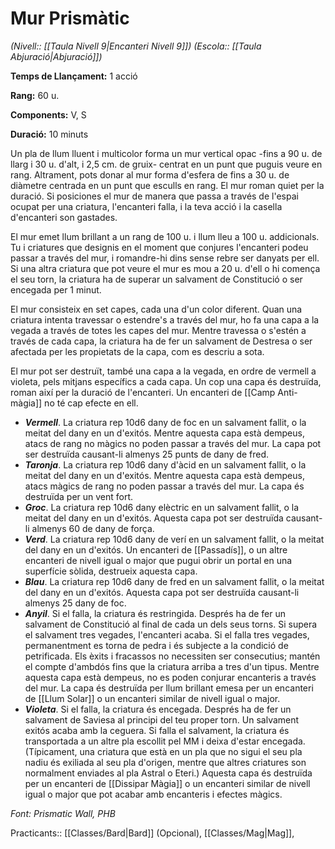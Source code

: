 # Mur Prismàtic

*(Nivell:: [[Taula Nivell 9|Encanteri Nivell 9]]) (Escola:: [[Taula Abjuració|Abjuració]])*

**Temps de Llançament:** 1 acció

**Rang:** 60 u.

**Components:** V, S

**Duració:** 10 minuts

Un pla de llum lluent i multicolor forma un mur vertical opac -fins a 90 u. de llarg i 30 u. d'alt, i 2,5 cm. de gruix- centrat en un punt que puguis veure en rang. Altrament, pots donar al mur forma d'esfera de fins a 30 u. de diàmetre centrada en un punt que esculls en rang. El mur roman quiet per la duració. Si posiciones el mur de manera que passa a través de l'espai ocupat per una criatura, l'encanteri falla, i la teva acció i la casella d'encanteri son gastades.

El mur emet llum brillant a un rang de 100 u. i llum lleu a 100 u. addicionals. Tu i criatures que designis en el moment que conjures l'encanteri podeu passar a través del mur, i romandre-hi dins sense rebre ser danyats per ell. Si una altra criatura que pot veure el mur es mou a 20 u. d'ell o hi comença el seu torn, la criatura ha de superar un salvament de Constitució o ser encegada per 1 minut.

El mur consisteix en set capes, cada una d'un color diferent. Quan una criatura intenta travessar o estendre's a través del mur, ho fa una capa a la vegada a través de totes les capes del mur. Mentre travessa o s'estén a través de cada capa, la criatura ha de fer un salvament de Destresa o ser afectada per les propietats de la capa, com es descriu a sota.

El mur pot ser destruït, també una capa a la vegada, en ordre de vermell a violeta, pels mitjans específics a cada capa. Un cop una capa és destruïda, roman així per la duració de l'encanteri. Un encanteri de [[Camp Anti-màgia]] no té cap efecte en ell.

- ***Vermell***. La criatura rep 10d6 dany de foc en un salvament fallit, o la meitat del dany en un d'exitós. Mentre aquesta capa està dempeus, atacs de rang no màgics no poden passar a través del mur. La capa pot ser destruïda causant-li almenys 25 punts de dany de fred.
- ***Taronja***. La criatura rep 10d6 dany d'àcid en un salvament fallit, o la meitat del dany en un d'exitós. Mentre aquesta capa està dempeus, atacs màgics de rang no poden passar a través del mur. La capa és destruïda per un vent fort.
- ***Groc***. La criatura rep 10d6 dany elèctric en un salvament fallit, o la meitat del dany en un d'exitós. Aquesta capa pot ser destruïda causant-li almenys 60 de dany de força.
- ***Verd***. La criatura rep 10d6 dany de verí en un salvament fallit, o la meitat del dany en un d'exitós. Un encanteri de [[Passadís]], o un altre encanteri de nivell igual o major que pugui obrir un portal en una superfície sòlida, destrueix aquesta capa.
- ***Blau***. La criatura rep 10d6 dany de fred en un salvament fallit, o la meitat del dany en un d'exitós. Aquesta capa pot ser destruïda causant-li almenys 25 dany de foc.
- ***Anyil***. Si el falla, la criatura és restringida. Després ha de fer un salvament de Constitució al final de cada un dels seus torns. Si supera el salvament tres vegades, l'encanteri acaba. Si el falla tres vegades, permanentment es torna de pedra i és subjecte a la condició de petrificada. Els èxits i fracassos no necessiten ser consecutius; mantén el compte d'ambdós fins que la criatura arriba a tres d'un tipus. Mentre aquesta capa està dempeus, no es poden conjurar encanteris a través del mur. La capa és destruïda per llum brillant emesa per un encanteri de [[Llum Solar]] o un encanteri similar de nivell igual o major.
- ***Violeta***. Si el falla, la criatura és encegada. Després ha de fer un salvament de Saviesa al principi del teu proper torn. Un salvament exitós acaba amb la ceguera. Si falla el salvament, la criatura és transportada a un altre pla escollit pel MM i deixa d'estar encegada. (Típicament, una criatura que està en un pla que no sigui el seu pla nadiu és exiliada al seu pla d'origen, mentre que altres criatures son normalment enviades al pla Astral o Eteri.) Aquesta capa és destruïda per un encanteri de [[Dissipar Màgia]] o un encanteri similar de nivell igual o major que pot acabar amb encanteris i efectes màgics.


*Font: Prismatic Wall, PHB*



Practicants:: [[Classes/Bard|Bard]] (Opcional), [[Classes/Mag|Mag]],